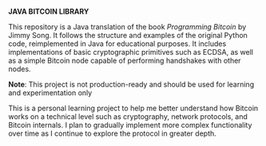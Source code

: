 **JAVA BITCOIN LIBRARY**

This repository is a Java translation of the book *Programming Bitcoin* by Jimmy Song. It follows the structure and examples of the original Python code, reimplemented in Java for educational purposes.
It includes implementations of basic cryptographic primitives such as ECDSA, as well as a simple Bitcoin node capable of performing handshakes with other nodes.

**Note**: This project is not production-ready and should be used for learning and experimentation only


This is a personal learning project to help me better understand how Bitcoin works on a technical level such as cryptography, network protocols, and Bitcoin internals. I plan to gradually implement more complex functionality over time as I continue to explore the protocol in greater depth.

